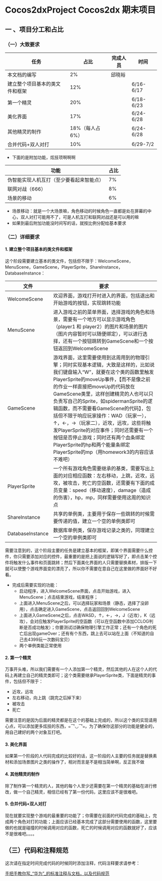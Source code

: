 # Cocos2dxProject Cocos2dx 期末项目

## 一 、项目分工和占比

### （一）大致要求

| 任务                           | 占比            | 完成人员 | 时间      |
| ------------------------------ | --------------- | -------- | --------- |
| 本文档的编写                   | 2%              | 邱晓裕         |           |
| 建立整个项目基本的类文件和框架 | 12%             |          | 6/16-6/17 |
| 第一个精灵                     | 20%             |          | 6/18-6/23 |
| 美化界面                       | 17%             |          | 6/24-6/28 |
| 其他精灵的制作                 | 18%（每人占6%） |          | 6/24-6/28 |
| 合并代码+双人对打              | 10%             |          | 6/29-7/2  |


* 下面的是附加功能，炫技项啊啊啊

| 功能                                     | 占比 |
| ---------------------------------------- | ---- |
| 伪智能实现人机互打（至少要看起来智能点） | 7%   |
| 联网对战（666）                          | 8%   |
| 场景的移动                               | 6%   |

* 场景移动：就是一个大场景嘛，角色移动的时候角色一直都是处在屏幕的中心，双人对打可能用不了，可是人机互打和联网对战还是可以用的嘛
* 如果到最后附加功能没时间写的话，就按比例分配给基本要求

### （二）详细要求

#### 1. 建立整个项目基本的类文件和框架

这个阶段需要建立基本的类文件，包括但不限于：WelcomeScene，MenuScene，GameScene，PlayerSprite，ShareInstance，DatabaseInstance：

| 文件             | 要求                                                         |
| ---------------- | ------------------------------------------------------------ |
| WelcomeScene     | 欢迎界面，游戏打开时进入的界面，包括退出和开始游戏的按钮，实现跳转功能 |
| MenuScene        | 进入游戏之前的菜单界面，选择游戏的角色和场景，需要有一个地方可以显示游戏角色（player1 和 player2）的图片和场景的图片（图片内容暂时可以随便绑定），可以进行选择，还有一个按钮跳转到GameScene和一个按钮返回到WelcomeScene |
| GameScene        | 游戏界面，这里需要使用到这周用到的物理引擎；同时实现基本逻辑，大致是这样的，比如说我们键盘输入“W”，就要在这个类的函数里触发PlayerSprite的moveUp事件，【而不是像之前的作业一样直接把moveUp的代码放在GameScene类里，这样创建精灵的人也可以只负责写自己的Sprite，如spidermanSprite的逻辑函数，而不需要看GameScene的代码】，包括但不限于响应玩家操作：WAD（玩家一），↑，←，→（玩家二），近攻，远攻，这些将触发PlayerSprite的对应事件；同时还需要有一个按钮是否停止游戏；同时还有两个血条绑定PlayerSprite的hp和两个能量条绑定PlayerSprite的mp（用homework3的内容应该不难吧） |
| PlayerSprite     | 一个所有游戏角色需要继承的基类，需要写出上面的对应相应函数：左右移动，上跳，近攻，远攻，被攻击，死亡的空函数，还需要有下面的成员变量：speed（移动速度），damage（造成的伤害），hp，mp，同样需要使用这周的知识点 |
| ShareInstance    | 共享的单例类，主要用于保存一些跳转的时候需要传递的值，建立一个空的单例类即可 |
| DatabaseInstance | 数据库单例类，保存游戏记录之类的，同理建立一个空的单例类即可 |

需要注意到的，这个阶段主要的任务是建立基本的框架，即某个界面需要什么控件，你只需要添加对应的控件，最重要的是把上面说的逻辑写好了，即点击某个控件将触发什么事件和页面跳转；然后下面美化界面的人只需要替换素材，排版一下就可以使整个游戏界面变的漂亮了，所以你不需要在意自己在这里做的界面好不好看。

* 完成后需要实现的功能：
  * 启动程序，进入WelcomeScene界面，点击开始游戏，进入MenuScene；点击结束游戏，结束程序；
  * 上面进入MenuScene之后，可以选择玩家和场景（静态，选择了没卵用），点击确定进入GameScene，点击返回回到WelcomeScene
  * 上面进入GameScene之后，点击WASD，↑，←，→，J（近攻），K（远攻），会对应触发PlayerSprite的空函数（可以在空函数中添加CCLOG判断是否成功触发）；你要测试过确保物理引擎工作正常；还有一个角色的死亡后出现gameOver；还有有个东西，跳上去可以站在上面（不知道的自己去4399玩一次数码宝贝）
  * 两个单例类能正常使用

#### 2. 第一个精灵

万事开头难，所以我们需要有一个人添加第一个精灵，然后其他的人在这个人的代码上再建立自己的精灵类即可；这个类需要继承PlayerSprite类，下面是精灵的事件，包括但不限于：

* 近攻，远攻
* 左右移动，向上跳（跳完之后掉下来）
* 被攻击
* 死亡

需要注意的是因为后面的精灵都是在这个的基础上完成的，所以这个类的实现请用心点，可以添加更多炫技的东西，๑乛◡乛๑，为了确保你这部分的功能是健全的，用自己建好的两个对象互打吧。

#### 3. 美化界面

如果第一个阶段的人代码完成的比较好的话，这一阶段的人主要的任务就是替换素材和添加场景图片之类的操作了，相对而言是不是相当简单啊，反正我不做

#### 4. 其他精灵的制作

除了制作第一个精灵的人，其他的每个人至少还需要在第一个精灵的基础在进行修改，做一个自己精灵，相信已经有了第一份代码，这里应该不是很难吧。

#### 5. 合并代码+双人对打

现在就要实现整个游戏的最重要的功能了；你需要在前面的代码完成的基础上，完成两个角色对打的功能；上面应该已经基本完成了这部分需要使用的函数，这里要做的也就是碰撞的时候调用对应的函数，死亡的时候调用对应的函数就好了，应该不是很难吧。。。。



## （三）代码和注释规范

这次请在指定时间完成代码的时候同时添加注释，代码注释要求请参考：

[手把手教你写_“华为”_的标准注释与文档，以及代码规范](https://blog.csdn.net/zheng_guan/article/details/53248377)

